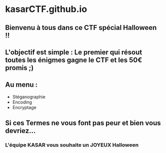 # kasarCTF.github.io

## Bienvenu à tous dans ce CTF spécial Halloween !!
## L'objectif est simple : Le premier qui résout toutes les énigmes gagne le  CTF et les 50€ promis ;)
## Au menu :  
* Stéganographie 
* Encoding
* Encryptage

## Si ces Termes ne vous font pas peur et bien vous devriez...

### L'équipe KASAR vous souhaite un JOYEUX Halloween

